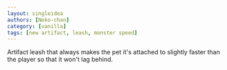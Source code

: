```yaml
---
layout: singleidea
authors: [Neko-chan]
category: [vanilla]
tags: [new artifact, leash, monster speed]
---
```

Artifact leash that always makes the pet it's attached to slightly faster than
the player so that it won't lag behind.
